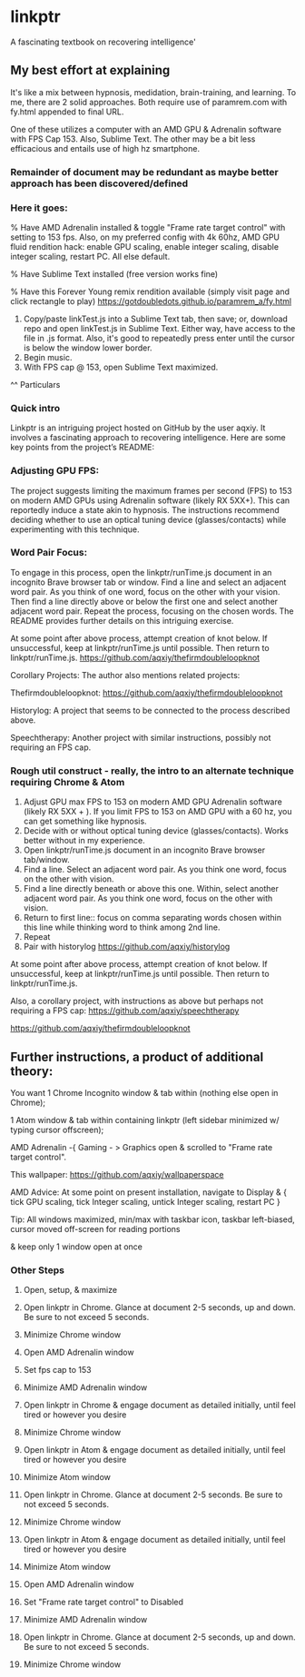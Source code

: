 # linkptr
A fascinating textbook on recovering intelligence'

## My best effort at explaining

It's like a mix between hypnosis, medidation, brain-training, and learning. To me, there are 2 solid approaches. Both require use of paramrem.com with fy.html appended to final URL. 

One of these utilizes a computer with an AMD GPU & Adrenalin software with FPS Cap 153. Also, Sublime Text. The other may be a bit less efficacious and entails use of high hz smartphone.

### Remainder of document may be redundant as maybe better approach has been discovered/defined

### Here it goes:

% Have AMD Adrenalin installed & toggle "Frame rate target control" with setting to 153 fps. Also, on my preferred config with 4k 60hz, AMD GPU fluid rendition hack: enable GPU scaling, enable integer scaling, disable integer scaling, restart PC. All else default.

% Have Sublime Text installed (free version works fine)

% Have this Forever Young remix rendition available (simply visit page and click rectangle to play) https://gotdoubledots.github.io/paramrem_a/fy.html

1. Copy/paste linkTest.js into a Sublime Text tab, then save; or, download repo and open linkTest.js in Sublime Text. Either way, have access to the file in .js format. Also, it's good to repeatedly press enter until the cursor is below the window lower border.
2. Begin music.
3. With FPS cap @ 153, open Sublime Text maximized. 

^^ Particulars



### Quick intro
Linkptr is an intriguing project hosted on GitHub by the user aqxiy. It involves a fascinating approach to recovering intelligence. Here are some key points from the project’s README:

### Adjusting GPU FPS:
The project suggests limiting the maximum frames per second (FPS) to 153 on modern AMD GPUs using Adrenalin software (likely RX 5XX+). This can reportedly induce a state akin to hypnosis. The instructions recommend deciding whether to use an optical tuning device (glasses/contacts) while experimenting with this technique.

### Word Pair Focus:
To engage in this process, open the linkptr/runTime.js document in an incognito Brave browser tab or window. Find a line and select an adjacent word pair. As you think of one word, focus on the other with your vision. Then find a line directly above or below the first one and select another adjacent word pair. Repeat the process, focusing on the chosen words. The README provides further details on this intriguing exercise.

At some point after above process, attempt creation of knot below. If unsuccessful, keep at linkptr/runTime.js until possible. Then return to linkptr/runTime.js.
https://github.com/aqxiy/thefirmdoubleloopknot


Corollary Projects: The author also mentions related projects:

Thefirmdoubleloopknot: https://github.com/aqxiy/thefirmdoubleloopknot

Historylog: A project that seems to be connected to the process described above.

Speechtherapy: Another project with similar instructions, possibly not requiring an FPS cap.



### Rough util construct - really, the intro to an alternate technique requiring Chrome & Atom 

1. Adjust GPU max FPS to 153 on modern AMD GPU Adrenalin software (likely RX 5XX + ). If you limit FPS to 153 on AMD GPU with a 60 hz, you can get something like hypnosis.
2. Decide with or without optical tuning device (glasses/contacts). Works better without in my experience.
3. Open linkptr/runTime.js document in an incognito Brave browser tab/window. 
4. Find a line. Select an adjacent word pair. As you think one word, focus on the other with vision.
5. Find a line directly beneath or above this one. Within, select another adjacent word pair. As you think one word, focus on the other with vision.
6. Return to first line:: focus on comma separating words chosen within this line while thinking word to think among 2nd line.
7. Repeat
8. Pair with historylog https://github.com/aqxiy/historylog

At some point after above process, attempt creation of knot below. If unsuccessful, keep at linkptr/runTime.js until possible. Then return to linkptr/runTime.js.

Also, a corollary project, with instructions as above but perhaps not requiring a FPS cap: https://github.com/aqxiy/speechtherapy

https://github.com/aqxiy/thefirmdoubleloopknot



## Further instructions, a product of additional theory:

You want 1 Chrome Incognito window & tab within (nothing else open in Chrome); 

1 Atom window & tab within containing linkptr (left sidebar minimized w/ typing cursor offscreen); 

AMD Adrenalin -{ Gaming - > Graphics open & scrolled to "Frame rate target control".

This wallpaper: https://github.com/aqxiy/wallpaperspace

AMD Advice: At some point on present installation, navigate to Display & { tick GPU scaling, tick Integer scaling, untick Integer scaling, restart PC }

Tip: All windows maximized, min/max with taskbar icon, taskbar left-biased, cursor moved off-screen for reading portions

& keep only 1 window open at once

### Other Steps

1. Open, setup, & maximize

2. Open linkptr in Chrome. Glance at document 2-5 seconds, up and down. Be sure to not exceed 5 seconds.

3. Minimize Chrome window

4. Open AMD Adrenalin window

5. Set fps cap to 153

6. Minimize AMD Adrenalin window

7. Open linkptr in Chrome & engage document as detailed initially, until feel tired or however you desire

8. Minimize Chrome window

9. Open linkptr in Atom & engage document as detailed initially, until feel tired or however you desire

10. Minimize Atom window

11. Open linkptr in Chrome. Glance at document 2-5 seconds. Be sure to not exceed 5 seconds.

12. Minimize Chrome window

13. Open linkptr in Atom & engage document as detailed initially, until feel tired or however you desire

14. Minimize Atom window

15. Open AMD Adrenalin window

16. Set "Frame rate target control" to Disabled

17. Minimize AMD Adrenalin window

18. Open linkptr in Chrome. Glance at document 2-5 seconds, up and down. Be sure to not exceed 5 seconds.

19. Minimize Chrome window

